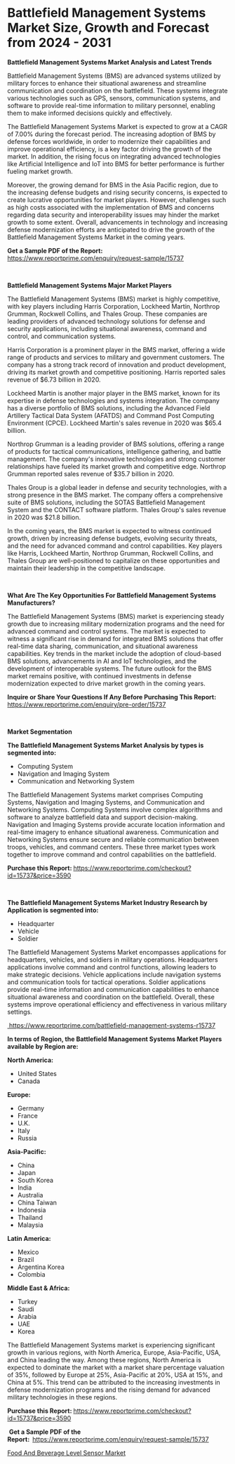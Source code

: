 <p><h1>Battlefield Management Systems Market Size, Growth and Forecast from 2024 - 2031</h1></p><p><strong>Battlefield Management Systems Market Analysis and Latest Trends</strong></p>
<p><p>Battlefield Management Systems (BMS) are advanced systems utilized by military forces to enhance their situational awareness and streamline communication and coordination on the battlefield. These systems integrate various technologies such as GPS, sensors, communication systems, and software to provide real-time information to military personnel, enabling them to make informed decisions quickly and effectively.</p><p>The Battlefield Management Systems Market is expected to grow at a CAGR of 7.00% during the forecast period. The increasing adoption of BMS by defense forces worldwide, in order to modernize their capabilities and improve operational efficiency, is a key factor driving the growth of the market. In addition, the rising focus on integrating advanced technologies like Artificial Intelligence and IoT into BMS for better performance is further fueling market growth.</p><p>Moreover, the growing demand for BMS in the Asia Pacific region, due to the increasing defense budgets and rising security concerns, is expected to create lucrative opportunities for market players. However, challenges such as high costs associated with the implementation of BMS and concerns regarding data security and interoperability issues may hinder the market growth to some extent. Overall, advancements in technology and increasing defense modernization efforts are anticipated to drive the growth of the Battlefield Management Systems Market in the coming years.</p></p>
<p><strong>Get a Sample PDF of the Report:&nbsp;</strong> <a href="https://www.reportprime.com/enquiry/request-sample/15737">https://www.reportprime.com/enquiry/request-sample/15737</a></p>
<p>&nbsp;</p>
<p><strong>Battlefield Management Systems Major Market Players</strong></p>
<p><p>The Battlefield Management Systems (BMS) market is highly competitive, with key players including Harris Corporation, Lockheed Martin, Northrop Grumman, Rockwell Collins, and Thales Group. These companies are leading providers of advanced technology solutions for defense and security applications, including situational awareness, command and control, and communication systems.</p><p>Harris Corporation is a prominent player in the BMS market, offering a wide range of products and services to military and government customers. The company has a strong track record of innovation and product development, driving its market growth and competitive positioning. Harris reported sales revenue of $6.73 billion in 2020.</p><p>Lockheed Martin is another major player in the BMS market, known for its expertise in defense technologies and systems integration. The company has a diverse portfolio of BMS solutions, including the Advanced Field Artillery Tactical Data System (AFATDS) and Command Post Computing Environment (CPCE). Lockheed Martin's sales revenue in 2020 was $65.4 billion.</p><p>Northrop Grumman is a leading provider of BMS solutions, offering a range of products for tactical communications, intelligence gathering, and battle management. The company's innovative technologies and strong customer relationships have fueled its market growth and competitive edge. Northrop Grumman reported sales revenue of $35.7 billion in 2020.</p><p>Thales Group is a global leader in defense and security technologies, with a strong presence in the BMS market. The company offers a comprehensive suite of BMS solutions, including the SOTAS Battlefield Management System and the CONTACT software platform. Thales Group's sales revenue in 2020 was $21.8 billion.</p><p>In the coming years, the BMS market is expected to witness continued growth, driven by increasing defense budgets, evolving security threats, and the need for advanced command and control capabilities. Key players like Harris, Lockheed Martin, Northrop Grumman, Rockwell Collins, and Thales Group are well-positioned to capitalize on these opportunities and maintain their leadership in the competitive landscape.</p></p>
<p>&nbsp;</p>
<p><strong>What Are The Key Opportunities For Battlefield Management Systems Manufacturers?</strong></p>
<p><p>The Battlefield Management Systems (BMS) market is experiencing steady growth due to increasing military modernization programs and the need for advanced command and control systems. The market is expected to witness a significant rise in demand for integrated BMS solutions that offer real-time data sharing, communication, and situational awareness capabilities. Key trends in the market include the adoption of cloud-based BMS solutions, advancements in AI and IoT technologies, and the development of interoperable systems. The future outlook for the BMS market remains positive, with continued investments in defense modernization expected to drive market growth in the coming years.</p></p>
<p><strong>Inquire or Share Your Questions If Any Before Purchasing This Report:</strong> <a href="https://www.reportprime.com/enquiry/pre-order/15737">https://www.reportprime.com/enquiry/pre-order/15737</a></p>
<p>&nbsp;</p>
<p><strong>Market Segmentation</strong></p>
<p><strong>The Battlefield Management Systems Market Analysis by types is segmented into:</strong></p>
<p><ul><li>Computing System</li><li>Navigation and Imaging System</li><li>Communication and Networking System</li></ul></p>
<p><p>The Battlefield Management Systems market comprises Computing Systems, Navigation and Imaging Systems, and Communication and Networking Systems. Computing Systems involve complex algorithms and software to analyze battlefield data and support decision-making. Navigation and Imaging Systems provide accurate location information and real-time imagery to enhance situational awareness. Communication and Networking Systems ensure secure and reliable communication between troops, vehicles, and command centers. These three market types work together to improve command and control capabilities on the battlefield.</p></p>
<p><strong>Purchase this Report:&nbsp;</strong><a href="https://www.reportprime.com/checkout?id=15737&price=3590">https://www.reportprime.com/checkout?id=15737&price=3590</a></p>
<p>&nbsp;</p>
<p><strong>The Battlefield Management Systems Market Industry Research by Application is segmented into:</strong></p>
<p><ul><li>Headquarter</li><li>Vehicle</li><li>Soldier</li></ul></p>
<p><p>The Battlefield Management Systems Market encompasses applications for headquarters, vehicles, and soldiers in military operations. Headquarters applications involve command and control functions, allowing leaders to make strategic decisions. Vehicle applications include navigation systems and communication tools for tactical operations. Soldier applications provide real-time information and communication capabilities to enhance situational awareness and coordination on the battlefield. Overall, these systems improve operational efficiency and effectiveness in various military settings.</p></p>
<p><a href="https://www.reportprime.com/battlefield-management-systems-r15737">&nbsp;https://www.reportprime.com/battlefield-management-systems-r15737</a></p>
<p><strong>In terms of Region, the Battlefield Management Systems Market Players available by Region are:</strong></p>
<p>
    <p> <strong> North America: </strong>
        <ul>
            <li>United States</li>
            <li>Canada</li>
        </ul>
        </p> 
    <p> <strong> Europe: </strong>
        <ul>
            <li>Germany</li>
            <li>France</li>
            <li>U.K.</li>
            <li>Italy</li>
            <li>Russia</li>
        </ul>
        </p> 
    <p> <strong> Asia-Pacific: </strong>
        <ul>
            <li>China</li>
            <li>Japan</li>
            <li>South Korea</li>
            <li>India</li>
            <li>Australia</li>
            <li>China Taiwan</li>
            <li>Indonesia</li>
            <li>Thailand</li>
            <li>Malaysia</li>
        </ul>
        </p> 
    <p> <strong> Latin America: </strong>
        <ul>
            <li>Mexico</li>
            <li>Brazil</li>
            <li>Argentina Korea</li>
            <li>Colombia</li>
        </ul>
        </p> 
    <p> <strong> Middle East & Africa: </strong>
        <ul>
            <li>Turkey</li>
            <li>Saudi</li>
            <li>Arabia</li>
            <li>UAE</li>
            <li>Korea</li>
        </ul>
    </p>
    </p>
<p><p>The Battlefield Management Systems market is experiencing significant growth in various regions, with North America, Europe, Asia-Pacific, USA, and China leading the way. Among these regions, North America is expected to dominate the market with a market share percentage valuation of 35%, followed by Europe at 25%, Asia-Pacific at 20%, USA at 15%, and China at 5%. This trend can be attributed to the increasing investments in defense modernization programs and the rising demand for advanced military technologies in these regions.</p></p>
<p><strong>Purchase this Report: </strong><a href="https://www.reportprime.com/checkout?id=15737&price=3590">https://www.reportprime.com/checkout?id=15737&price=3590</a></p>
<p>&nbsp;<strong>Get a Sample PDF of the Report:&nbsp;&nbsp;</strong><a href="https://www.reportprime.com/enquiry/request-sample/15737">https://www.reportprime.com/enquiry/request-sample/15737</a></p>
<p><strong></strong></p>
<p><p><a href="https://meowing-canidae-761.notion.site/Food-And-Beverage-Level-Sensor-Market-Size-CAGR-Trends-2024-2030-91fb73509dea43aaa6483c5c99062419">Food And Beverage Level Sensor Market</a></p></p>